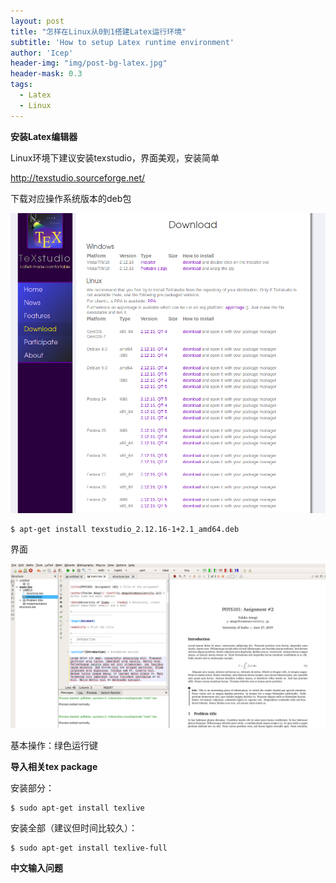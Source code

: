 ```yaml
---
layout: post
title: "怎样在Linux从0到1搭建Latex运行环境"
subtitle: 'How to setup Latex runtime environment'
author: 'Icep'
header-img: "img/post-bg-latex.jpg"
header-mask: 0.3
tags:
  - Latex
  - Linux
---
```


**安装Latex编辑器**

Linux环境下建议安装texstudio，界面美观，安装简单

http://texstudio.sourceforge.net/

下载对应操作系统版本的deb包

![](../img/in-post/post-latex/1.png)

```shell
$ apt-get install texstudio_2.12.16-1+2.1_amd64.deb
```

界面

![](../img/in-post/post-latex/2.png)

基本操作：绿色运行键

**导入相关tex package**

安装部分：
```shell
$ sudo apt-get install texlive
```

安装全部（建议但时间比较久）：
```shell
$ sudo apt-get install texlive-full
```

**中文输入问题**

